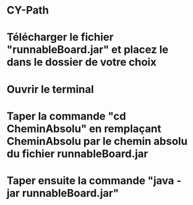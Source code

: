 # CY-Path
#
# Télécharger le fichier "runnableBoard.jar" et placez le dans le dossier de votre choix
# Ouvrir le terminal
# Taper la commande "cd CheminAbsolu" en remplaçant CheminAbsolu par le chemin absolu du fichier runnableBoard.jar
# Taper ensuite la commande "java -jar runnableBoard.jar"
